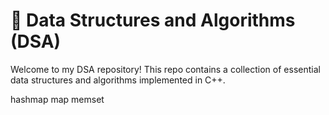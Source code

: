 # 🧠 Data Structures and Algorithms (DSA)

Welcome to my DSA repository! This repo contains a collection of essential data structures and algorithms implemented in C++.

hashmap
map
memset
